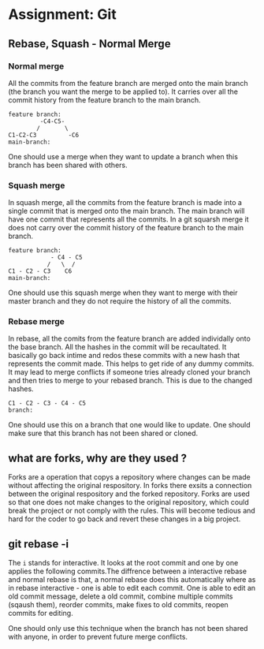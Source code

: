 # Assignment: Git

## Rebase, Squash - Normal Merge

### Normal merge 

All the commits from the feature branch are merged onto the main branch (the branch you want the merge to be applied to). It carries over all the commit history from the feature branch to the main branch.

```
feature branch:
         -C4-C5-
        /       \
C1-C2-C3         -C6
main-branch:
```

One should use a merge when they want to update a branch when this branch has been shared with others.

### Squash merge 

In squash merge, all the commits from the feature branch is made into a single commit that is merged onto the main branch. The main branch will have one commit that represents all the commits. In a git squarsh merge it does not carry over the commit history of the feature branch to the main branch. 

```
feature branch:
            - C4 - C5
           /   \  /
C1 - C2 - C3    C6
main-branch:
```
One should use this squash merge when they want to merge with their master branch and they do not require the history of all the commits.

### Rebase merge
In rebase, all the comits from the feature branch are added individally onto the base branch. All the hashes in the commit will be recaultated. It basically go back intime and redos these commits with a new hash that represents the commit made. This helps to get ride of any dummy commits. It may lead to merge conflicts if someone tries already cloned your branch and then tries to merge to your rebased branch. This is due to the changed hashes.

```
C1 - C2 - C3 - C4 - C5
branch:
```

One should use this on a branch that one would like to update. One should make sure that this branch has not been shared or cloned.

## what are forks, why are they used ?

Forks are a operation that copys a repository where changes can be made without affecting the original respository. In forks there exsits a connection between the original respository and the forked repository. Forks are used so that one does not make changes to the original repository, which could break the project or not comply with the rules. This will become tedious and hard for the coder to go back and revert these changes in a big project.

## git rebase -i
The `i` stands for interactive. It looks at the root commit and one by one applies the following commits.The diffrence between a interactive rebase and normal rebase is that, a normal rebase does this automatically where as in rebase interactive - one is able to edit each commit. One is able to edit an old commit message, delete a old commit, combine multiple commits (sqaush them), reorder commits, make fixes to old commits, reopen commits for editing. 

One should only use this technique when the branch has not been shared with anyone, in order to prevent future merge conflicts.
